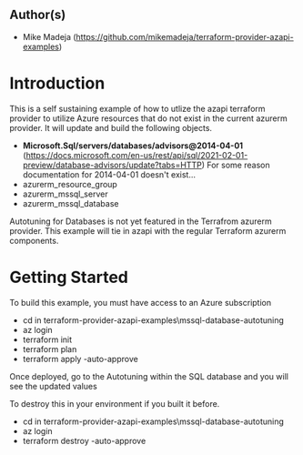## Author(s)
- Mike Madeja (https://github.com/mikemadeja/terraform-provider-azapi-examples)

# Introduction 
This is a self sustaining example of how to utlize the azapi terraform provider to utilize Azure resources that do not exist in the current azurerm provider. It will update and build the following objects.
- **Microsoft.Sql/servers/databases/advisors@2014-04-01** (https://docs.microsoft.com/en-us/rest/api/sql/2021-02-01-preview/database-advisors/update?tabs=HTTP) For some reason documentation for 2014-04-01 doesn't exist...
- azurerm_resource_group
- azurerm_mssql_server
- azurerm_mssql_database

Autotuning for Databases is not yet featured in the Terrafrom azurerm provider.
This example will tie in azapi with the regular Terraform azurerm components.

# Getting Started
To build this example, you must have access to an Azure subscription
- cd in terraform-provider-azapi-examples\mssql-database-autotuning
- az login
- terraform init
- terraform plan
- terraform apply -auto-approve 

Once deployed, go to the Autotuning within the SQL database and you will see the updated values

To destroy this in your environment if you built it before.
- cd in terraform-provider-azapi-examples\mssql-database-autotuning
- az login
- terraform destroy -auto-approve
